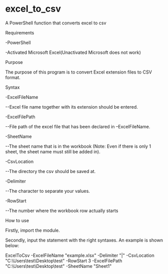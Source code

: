 # excel_to_csv
A PowerShell function that converts excel to csv

Requirements

-PowerShell

-Activated Microsoft Excel(Unactivated Microsoft does not work)

Purpose

The purpose of this program is to convert Excel extension files to CSV format.

Syntax

-ExcelFileName

--Excel file name together with its extension should be entered.

-ExcelFilePath

--File path of the excel file that has been declared in –ExcelFileName.

-SheetName

--The sheet name that is in the workbook (Note: Even if there is only 1 sheet, the sheet name must still be added in).

-CsvLocation

--The directory the csv should be saved at.

-Delimiter

--The character to separate your values.

-RowStart

--The number where the workbook row actually starts

  

How to use

Firstly, import the module.

Secondly, input the statement with the right syntaxes. An example is shown below:

ExcelToCsv -ExcelFileName "example.xlsx" -Delimiter "|" -CsvLocation "C:\Users\test\Desktop\test\" -RowStart 3 -ExcelFilePath "C:\Users\test\Desktop\test\" -SheetName "Sheet1"

